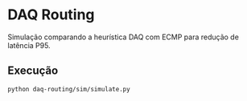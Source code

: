 # DAQ Routing

Simulação comparando a heurística DAQ com ECMP para redução de latência P95.

## Execução

```bash
python daq-routing/sim/simulate.py
```
